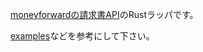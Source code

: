 [moneyforwardの請求書API](https://github.com/moneyforward/invoice-api-doc)のRustラッパです。

[examples](examples)などを参考にして下さい。

